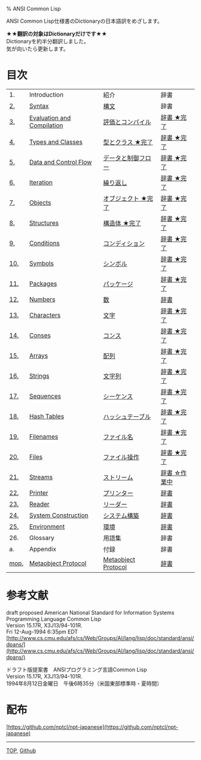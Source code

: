 % ANSI Common Lisp

ANSI Common Lisp仕様書のDictionaryの日本語訳をめざします。

**★★翻訳の対象はDictionaryだけです★★**  
Dictionaryを約半分翻訳しました。  
気が向いたら更新します。

# 目次

|    |    |    |    |
|:---|:---|:---|:---|
|1.|Introduction|紹介|辞書|
|[2.](2.html)|[Syntax](2.html)|[構文](2.html)|辞書|
|[3.](3.html)|[Evaluation and Compilation](3.html)|[評価とコンパイル](3.html)|[辞書 ★完了](3.8.html)|
|[4.](4.html)|[Types and Classes](4.html)|[型とクラス ★完了](4.html)|[辞書 ★完了](4.4.html)|
|[5.](5.html)|[Data and Control Flow](5.html)|[データと制御フロー](5.html)|[辞書 ★完了](5.3.html)|
|[6.](6.html)|[Iteration](6.html)|[繰り返し](6.html)|[辞書 ★完了](6.2.html)|
|[7.](7.html)|[Objects](7.html)|[オブジェクト ★完了](7.html)|[辞書 ★完了](7.7.html)|
|[8.](8.html)|[Structures](8.html)|[構造体 ★完了](8.html)|[辞書 ★完了](8.1.html)|
|[9.](9.html)|[Conditions](9.html)|[コンディション](9.html)|[辞書 ★完了](9.2.html)|
|[10.](10.html)|[Symbols](10.html)|[シンボル](10.html)|[辞書 ★完了](10.2.html)|
|[11.](11.html)|[Packages](11.html)|[パッケージ](11.html)|[辞書 ★完了](11.2.html)|
|[12.](12.html)|[Numbers](12.html)|[数](12.html)|[辞書](12.2.html)|
|[13.](13.html)|[Characters](13.html)|[文字](13.html)|[辞書 ★完了](13.2.html)|
|[14.](14.html)|[Conses](14.html)|[コンス](14.html)|[辞書 ★完了](14.2.html)|
|[15.](15.html)|[Arrays](15.html)|[配列](15.html)|[辞書 ★完了](15.2.html)|
|[16.](16.html)|[Strings](16.html)|[文字列](16.html)|[辞書 ★完了](16.2.html)|
|[17.](17.html)|[Sequences](17.html)|[シーケンス](17.html)|[辞書 ★完了](17.3.html)|
|[18.](18.html)|[Hash Tables](18.html)|[ハッシュテーブル](18.html)|[辞書 ★完了](18.2.html)|
|[19.](19.html)|[Filenames](19.html)|[ファイル名](19.html)|[辞書 ★完了](19.4.html)|
|[20.](20.html)|[Files](20.html)|[ファイル操作](20.html)|[辞書 ★完了](20.2.html)|
|[21.](21.html)|[Streams](21.html)|[ストリーム](21.html)|[辞書 ☆作業中](21.2.html)|
|[22.](22.html)|[Printer](22.html)|[プリンター](22.html)|[辞書](22.4.html)|
|[23.](23.html)|[Reader](23.html)|[リーダー](23.html)|[辞書](23.2.html)|
|[24.](24.html)|[System Construction](24.html)|[システム構築](24.html)|[辞書](24.2.html)|
|[25.](25.html)|[Environment](25.html)|[環境](25.html)|[辞書](25.2.html)|
|26.|Glossary|用語集|辞書|
|a.|Appendix|付録|辞書|
|[mop.](mop.html)|[Metaobject Protocol](mop.html)|[Metaobject Protocol](mop.html)|[辞書](mop.6.html)|

# 参考文献

draft proposed American National Standard for Information Systems  
Programming Language Common Lisp  
Version 15.17R, X3J13/94-101R.  
Fri 12-Aug-1994 6:35pm EDT  
[http://www.cs.cmu.edu/afs/cs/Web/Groups/AI/lang/lisp/doc/standard/ansi/dpans/](http://www.cs.cmu.edu/afs/cs/Web/Groups/AI/lang/lisp/doc/standard/ansi/dpans/)

ドラフト版提案書　ANSIプログラミング言語Common Lisp  
Version 15.17R, X3J13/94-101R.  
1994年8月12日金曜日　午後6時35分（米国東部標準時・夏時間）

# 配布

[https://github.com/nptcl/npt-japanese](https://github.com/nptcl/npt-japanese)


---
[TOP](index.html),  [Github](https://github.com/nptcl/npt-japanese)

